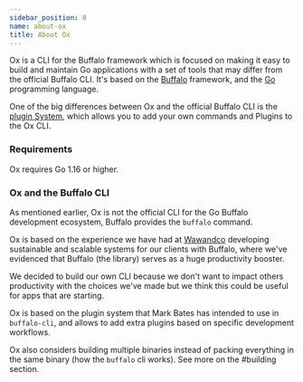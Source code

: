 ```yaml
---
sidebar_position: 0
name: about-ox
title: About Ox
---
```


Ox is a CLI for the Buffalo framework which is focused on making it easy to build and maintain Go applications with a set of  tools that may differ from the official Buffalo CLI. It's based on the [Buffalo](https://github.com/gobuffalo/buffalo) framework, and the [Go](https://golang.org/) programming language. 

One of the big differences between Ox and the official Buffalo CLI is the [plugin System](/docs/plugins/architecture), which allows you to add your own commands and Plugins to the Ox CLI.

### Requirements
Ox requires Go 1.16 or higher.

### Ox and the Buffalo CLI

As mentioned earlier, Ox is not the official CLI for the Go Buffalo development ecosystem, Buffalo provides the `buffalo` command.

Ox is based on the experience we have had at [Wawandco](https://wawand.co) developing sustainable and scalable systems for our clients with Buffalo, where we've evidenced that Buffalo (the library) serves as a huge productivity booster.

We decided to build our own CLI because we don't want to impact others productivity with the choices we've made but we think this could be useful for apps that are starting.

Ox is based on the plugin system that Mark Bates has intended to use in `buffalo-cli`, and allows to add extra plugins based on specific development workflows.

Ox also considers building multiple binaries instead of packing everything in the same binary (how the `buffalo` cli works). See more on the #building section.
